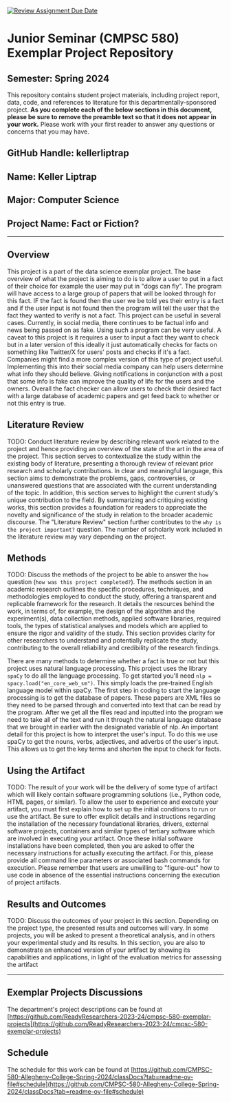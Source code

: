[![Review Assignment Due Date](https://classroom.github.com/assets/deadline-readme-button-24ddc0f5d75046c5622901739e7c5dd533143b0c8e959d652212380cedb1ea36.svg)](https://classroom.github.com/a/Y4rZMh1t)
# Junior Seminar (CMPSC 580) Exemplar Project Repository

## Semester: Spring 2024

This repository contains student project materials, including project report, data, code, and references to literature for this departmentally-sponsored project. __As you complete each of the below sections in this document, please be sure to remove the preamble text so that it does not appear in your work.__ Please work with your first reader to answer any questions or concerns that you may have.

## GitHub Handle: kellerliptrap

## Name: Keller Liptrap

## Major: Computer Science

## Project Name: Fact or Fiction?

---

## Overview

This project is a part of the data science exemplar project. The base overview of what the project is aiming to do is to allow a user to put in a fact of their choice for example the user may put in "dogs can fly". The program will have access to a large group of papers that will be looked through for this fact. IF the fact is found then the user we be told yes their entry is a fact and if the user input is not found then the program will tell the user that the fact they wanted to verify is not a fact. This project can be useful in several cases. Currently, in social media, there continues to be factual info and news being passed on as fake. Using such a program can be very useful. A caveat to this project is it requires a user to input a fact they want to check but in a later version of this ideally it just automatically checks for facts on something like Twitter/X for users' posts and checks if it's a fact. Companies might find a more complex version of this type of project useful. Implementing this into their social media company can help users determine what info they should believe. Giving notifications in conjunction with a post that some info is fake can improve the quality of life for the users and the owners. Overall the fact checker can allow users to check their desired fact with a large database of academic papers and get feed back to whether or not this entry is true.

## Literature Review

TODO: Conduct literature review by describing relevant work related to the project and hence providing an overview of the state of the art in the area of the project. This section serves to contextualize the study within the existing body of literature, presenting a thorough review of relevant prior research and scholarly contributions. In clear and meaningful language, this section aims to demonstrate the problems, gaps, controversies, or unanswered questions that are associated with the current understanding of the topic. In addition, this section serves to highlight the current study's unique contribution to the field. By summarizing and critiquing existing works, this section provides a foundation for readers to appreciate the novelty and significance of the study in relation to the broader academic discourse. The "Literature Review" section further contributes to the `why is the project important?` question. The number of scholarly work included in the literature review may vary depending on the project.

## Methods

TODO: Discuss the methods of the project to be able to answer the `how` question (`how was this project completed?`). The methods section in an academic research outlines the specific procedures, techniques, and methodologies employed to conduct the study, offering a transparent and replicable framework for the research. It details the resources behind the work, in terms of, for example, the design of the algorithm and the experiment(s), data collection methods, applied software libraries, required tools, the types of statistical analyses and models which are applied to ensure the rigor and validity of the study. This section provides clarity for other researchers to understand and potentially replicate the study, contributing to the overall reliability and credibility of the research findings.

There are many methods to determine whether a fact is true or not but this project uses natural language processing. This project uses the library `spaCy` to do all the language processing. To get started you'll need `nlp = spacy.load("en_core_web_sm")`. This simply loads the pre-trained English language model within spaCy. The first step in coding to start the language processing is to get the database of papers. These papers are XML files so they need to be parsed through and converted into text that can be read by the program. After we get all the files read and inputted into the program we need to take all of the text and run it through the natural language database that we brought in earlier with the designated variable of nlp. An important detail for this project is how to interpret the user's input. To do this we use spaCy to get the nouns, verbs, adjectives, and adverbs of the user's input. This allows us to get the key terms and shorten the input to check for facts.

## Using the Artifact

TODO: The result of your work will be the delivery of some type of artifact which will likely contain software programming solutions (i.e., Python code, HTML pages, or similar). To allow the user to experience and execute your artifact, you must first explain how to set up the initial conditions to run or use the artifact. Be sure to offer explicit details and instructions regarding the installation of the necessary foundational libraries, drivers, external software projects, containers and similar types of tertiary software which are involved in executing your artifact. Once these initial software installations have been completed, then you are asked to offer the necessary instructions for actually executing the artifact. For this, please provide all command line parameters or associated bash commands for execution. Please remember that users are unwilling to "figure-out" how to use code in absence of the essential instructions concerning the execution of project artifacts.

## Results and Outcomes

TODO: Discuss the outcomes of your project in this section. Depending on the project type, the presented results and outcomes will vary. In some projects, you will be asked to present a theoretical analysis, and in others your experimental study and its results. In this section, you are also to demonstrate an enhanced version of your artifact by showing its capabilities and applications, in light of the evaluation metrics for assessing the artifact

---

## Exemplar Projects Discussions

The department's project descriptions can be found at [https://github.com/ReadyResearchers-2023-24/cmpsc-580-exemplar-projects](https://github.com/ReadyResearchers-2023-24/cmpsc-580-exemplar-projects)

## Schedule

The schedule for this work can be found at [https://github.com/CMPSC-580-Allegheny-College-Spring-2024/classDocs?tab=readme-ov-file#schedule](https://github.com/CMPSC-580-Allegheny-College-Spring-2024/classDocs?tab=readme-ov-file#schedule)
